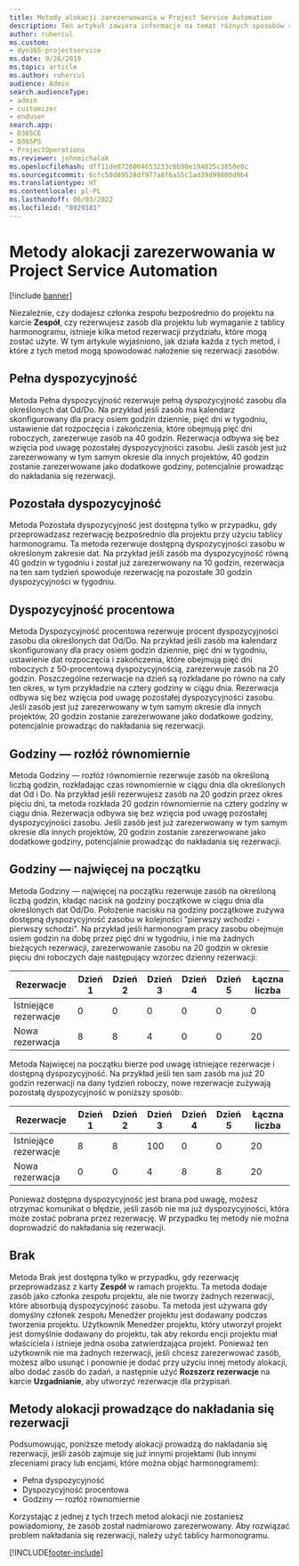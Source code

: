 ```yaml
---
title: Metody alokacji zarezerwowania w Project Service Automation
description: Ten artykuł zawiera informacje na temat różnych sposobów rezerwowania alokacji.
author: ruhercul
ms.custom:
- dyn365-projectservice
ms.date: 9/26/2019
ms.topic: article
ms.author: ruhercul
audience: Admin
search.audienceType:
- admin
- customizer
- enduser
search.app:
- D365CE
- D365PS
- ProjectOperations
ms.reviewer: johnmichalak
ms.openlocfilehash: dff11de0726004653233c6b90e194825c3850e0c
ms.sourcegitcommit: 6cfc50d89528df977a8f6a55c1ad39d99800d9b4
ms.translationtype: HT
ms.contentlocale: pl-PL
ms.lasthandoff: 06/03/2022
ms.locfileid: "8929181"
---
```

# <a name="booking-allocation-methods-in-project-service-automation"></a>Metody alokacji zarezerwowania w Project Service Automation

[!include [banner](../includes/psa-now-project-operations.md)]

Niezależnie, czy dodajesz członka zespołu bezpośrednio do projektu na karcie **Zespół**, czy rezerwujesz zasób dla projektu lub wymaganie z tablicy harmonogramu, istnieje kilka metod rezerwacji przydziału, które mogą zostać użyte. W tym artykule wyjaśniono, jak działa każda z tych metod, i które z tych metod mogą spowodować nałożenie się rezerwacji zasobów.

## <a name="full-capacity"></a>Pełna dyspozycyjność 
Metoda Pełna dyspozycyjność rezerwuje pełną dyspozycyjność zasobu dla określonych dat Od/Do. Na przykład jeśli zasób ma kalendarz skonfigurowany dla pracy osiem godzin dziennie, pięć dni w tygodniu, ustawienie dat rozpoczęcia i zakończenia, które obejmują pięć dni roboczych, zarezerwuje zasób na 40 godzin. Rezerwacja odbywa się bez wzięcia pod uwagę pozostałej dyspozycyjności zasobu. Jeśli zasób jest już zarezerwowany w tym samym okresie dla innych projektów, 40 godzin zostanie zarezerwowane jako dodatkowe godziny, potencjalnie prowadząc do nakładania się rezerwacji.

## <a name="remaining-capacity"></a>Pozostała dyspozycyjność
Metoda Pozostała dyspozycyjność jest dostępna tylko w przypadku, gdy przeprowadzasz rezerwację bezpośrednio dla projektu przy użyciu tablicy harmonogramu. Ta metoda rezerwuje dostępną dyspozycyjności zasobu w określonym zakresie dat. Na przykład jeśli zasób ma dyspozycyjność równą 40 godzin w tygodniu i został już zarezerwowany na 10 godzin, rezerwacja na ten sam tydzień spowoduje rezerwację na pozostałe 30 godzin dyspozycyjności w tygodniu.

## <a name="percentage-capacity"></a>Dyspozycyjność procentowa
Metoda Dyspozycyjność procentowa rezerwuje procent dyspozycyjności zasobu dla określonych dat Od/Do. Na przykład jeśli zasób ma kalendarz skonfigurowany dla pracy osiem godzin dziennie, pięć dni w tygodniu, ustawienie dat rozpoczęcia i zakończenia, które obejmują pięć dni roboczych z 50-procentową dyspozycyjnością, zarezerwuje zasób na 20 godzin. Poszczególne rezerwacje na dzień są rozkładane po równo na cały ten okres, w tym przykładzie na cztery godziny w ciągu dnia. Rezerwacja odbywa się bez wzięcia pod uwagę pozostałej dyspozycyjności zasobu. Jeśli zasób jest już zarezerwowany w tym samym okresie dla innych projektów, 20 godzin zostanie zarezerwowane jako dodatkowe godziny, potencjalnie prowadząc do nakładania się rezerwacji.

## <a name="evenly-distribute-hours"></a>Godziny — rozłóż równomiernie
Metoda Godziny — rozłóż równomiernie rezerwuje zasób na określoną liczbą godzin, rozkładając czas równomiernie w ciągu dnia dla określonych dat Od i Do. Na przykład jeśli rezerwujesz zasób na 20 godzin przez okres pięciu dni, ta metoda rozkłada 20 godzin równomiernie na cztery godziny w ciągu dnia. Rezerwacja odbywa się bez wzięcia pod uwagę pozostałej dyspozycyjności zasobu. Jeśli zasób jest już zarezerwowany w tym samym okresie dla innych projektów, 20 godzin zostanie zarezerwowane jako dodatkowe godziny, potencjalnie prowadząc do nakładania się rezerwacji.

## <a name="front-load-hours"></a>Godziny — najwięcej na początku
Metoda Godziny — najwięcej na początku rezerwuje zasób na określoną liczbą godzin, kładąc nacisk na godziny początkowe w ciągu dnia dla określonych dat Od/Do. Położenie nacisku na godziny początkowe zużywa dostępną dyspozycyjność zasobu w kolejności "pierwszy wchodzi - pierwszy schodzi". Na przykład jeśli harmonogram pracy zasobu obejmuje osiem godzin na dobę przez pięć dni w tygodniu, i nie ma żadnych bieżących rezerwacji, zarezerwowanie zasobu na 20 godzin w okresie pięciu dni roboczych daje następujący wzorzec dzienny rezerwacji: 

|         Rezerwacje          |    Dzień 1    |    Dzień 2    |    Dzień 3    |    Dzień 4    |    Dzień 5    |    Łączna liczba    |
|---------------------------|-------------|-------------|-------------|-------------|-------------|-------------|
|    Istniejące rezerwacje    |    0        |    0        |    0        |    0        |    0        |    0        |
|    Nowa rezerwacja          |    8        |    8        |    4        |    0        |    0        |    20       |

Metoda Najwięcej na początku bierze pod uwagę istniejące rezerwacje i dostępną dyspozycyjność. Na przykład jeśli ten sam zasób ma już 20 godzin rezerwacji na dany tydzień roboczy, nowe rezerwacje zużywają pozostałą dyspozycyjność w poniższy sposób:

|   Rezerwacje          | Dzień 1 | Dzień 2 | Dzień 3 | Dzień 4 | Dzień 5 | Łączna liczba |
|---------------------|-------|-------|-------|-------|-------|-------|
| Istniejące rezerwacje | 8     | 8     | 100     | 0     | 0     | 20    |
| Nowa rezerwacja       | 0     | 0     | 4     | 8     | 8     | 20    |

Ponieważ dostępna dyspozycyjność jest brana pod uwagę, możesz otrzymać komunikat o błędzie, jeśli zasób nie ma już dyspozycyjności, która może zostać pobrana przez rezerwację. W przypadku tej metody nie można doprowadzić do nakładania się rezerwacji.

## <a name="none"></a>Brak
Metoda Brak jest dostępna tylko w przypadku, gdy rezerwację przeprowadzasz z karty **Zespół** w ramach projektu. Ta metoda dodaje zasób jako członka zespołu projektu, ale nie tworzy żadnych rezerwacji, które absorbują dyspozycyjność zasobu. Ta metoda jest używana gdy domyślny członek zespołu Menedżer projektu jest dodawany podczas tworzenia projektu. Użytkownik Menedżer projektu, który utworzył projekt jest domyślnie dodawany do projektu, tak aby rekordu encji projektu miał właściciela i istnieje jedna osoba zatwierdzająca projekt. Ponieważ ten użytkownik nie ma żadnych rezerwacji, jeśli chcesz zarezerwować zasób, możesz albo usunąć i ponownie je dodać przy użyciu innej metody alokacji, albo dodać zasób do zadań, a następnie użyć **Rozszerz rezerwacje** na karcie **Uzgadnianie**, aby utworzyć rezerwacje dla przypisań.

## <a name="allocation-methods-that-lead-to-overbooking"></a>Metody alokacji prowadzące do nakładania się rezerwacji
Podsumowując, poniższe metody alokacji prowadzą do nakładania się rezerwacji, jeśli zasób zajmuje się już innymi projektami (lub innymi zleceniami pracy lub encjami, które można objąć harmonogramem):

- Pełna dyspozycyjność
- Dyspozycyjność procentowa
- Godziny — rozłóż równomiernie

Korzystając z jednej z tych trzech metod alokacji nie zostaniesz powiadomiony, że zasób został nadmiarowo zarezerwowany. Aby rozwiązać problem nakładania się rezerwacji, należy użyć tablicy harmonogramu.


[!INCLUDE[footer-include](../includes/footer-banner.md)]
